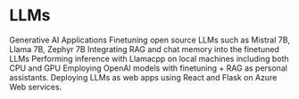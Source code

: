 # LLMs
Generative AI Applications
Finetuning open source LLMs such as Mistral 7B, Llama 7B, Zephyr 7B
Integrating RAG and chat memory into the finetuned LLMs
Performing inference with Llamacpp on local machines including both CPU and GPU
Employing OpenAI models with finetuning + RAG as personal assistants.
Deploying LLMs as web apps using React and Flask on Azure Web services.
